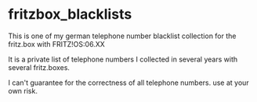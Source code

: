 # fritzbox_blacklists

This is one of my german telephone number blacklist collection 
for the fritz.box with FRITZ!OS:06.XX

It is a private list of telephone numbers I collected in several years
with several fritz.boxes.

I can't guarantee for the correctness of all telephone numbers.
use at your own risk.
